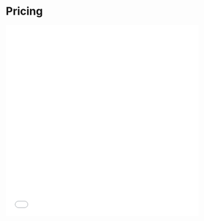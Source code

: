 # Pricing

<iframe src="../assets/PriceTable.html" title="W3Schools Free Online Web Tutorials" height="500px" width="100%" style="border:none;overflow:hidden;" scrolling="no"></iframe>